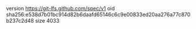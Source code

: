 version https://git-lfs.github.com/spec/v1
oid sha256:e538d7b01bc914d82b6daafd65146c6c9e00833ed20aa276a77c870b237c2d48
size 4033
